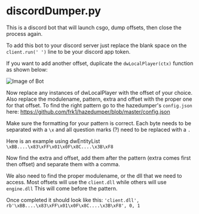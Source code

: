 # discordDumper.py
This is a discord bot that will launch csgo, dump offsets, then close the process again.

To add this bot to your discord server just replace the blank space on the ```client.run(' ')``` line to be your discord app token.

If you want to add another offset, duplicate the ```dwLocalPlayer(ctx)``` function as shown below:

![Image of Bot](https://media.discordapp.net/attachments/733974815735808041/735310388618592316/unknown.png)

Now replace any instances of dwLocalPlayer with the offset of your choice. Also replace the modulename, pattern, extra and offset with the proper one for that offset. To find the right pattern go to the hazedumper's ```config.json``` here: https://github.com/frk1/hazedumper/blob/master/config.json

Make sure the formatting for your pattern is correct. Each byte needs to be separated with a ```\x``` and all question marks (?) need to be replaced with a ```.```

Here is an example using dwEntityList ```\xBB....\x83\xFF\x01\x0F\x8C....\x3B\xF8```

Now find the extra and offset, add them after the pattern (extra comes first then offset) and separate them with a comma.

We also need to find the proper modulename, or the dll that we need to access. Most offsets will use the ```client.dll``` while others will use ```engine.dll``` This will come before the pattern.

Once completed it should look like this: ```'client.dll', rb'\xBB....\x83\xFF\x01\x0F\x8C....\x3B\xF8', 0, 1```
